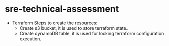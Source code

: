 # sre-technical-assessment
* Terraform
  Steps to create the resources:  
  - Create s3 bucket, it is used to store terraform state.
  - Create dynamoDB table, it is used for locking terraform configuration execution.

